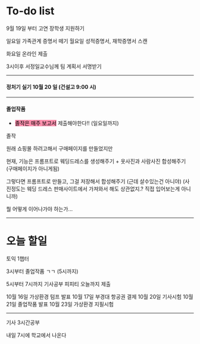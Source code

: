 # To-do list

9월 19일 부터
고연 장학생 지원하기

일요일 가족관계 증명서 떼기
월요일 성적증명서, 재학증명서 스캔

화요일 온라인 제출

3시이후 서정일교수님께 팀 계획서 서명받기

----

#### 정처기 실기 10월 20 일 (건설고 9:00 시)

----

#### 졸업작품

- <mark style="background: #FF5582A6;">졸작은 매주 보고서</mark> 제출해야한다!! (일요일까지)

졸작

원래 쇼핑몰 하려고해서 구매페이지를 만들었지만

현재, 기능은 프롬프트로 웨딩드레스를 생성해주기 + 옷사진과 사람사진 합성해주기
(구매페이지가 아니게됨)

그렇다면 프롬프트로 만들고, 그걸 저장해서 합성해주기 (근데 살수있는건 아니야)
(사진정도는 웨딩 드레스 판매사이트에서 가져와서 해도 상관없지.? 직접 입어보는게 아니니까)

뭘 어떻게 이어나가야 하는가...


----
# 오늘 할일


토익 1챕터

3시부터 졸업작품 ㄱㄱ (5시까지)

5시부터 7시까지 기사공부
피피티 오늘까지 제출



10월 16일 가상환경 텀프 발표
10월 17일 부경대 항공권 결제
10월 20일 기사시험
10월 21일 졸업작품 발표
10월 23일 가상환경 지필시험


----




기사 3시간공부

내일 7시에 학교에서 나온다